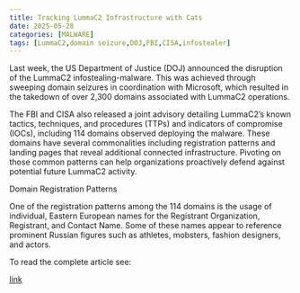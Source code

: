 ```yaml
---
title: Tracking LummaC2 Infrastructure with Cats
date: 2025-05-28
categories: [MALWARE]
tags: [LummaC2,domain seizure,DOJ,FBI,CISA,infostealer]
---
```


Last week, the US Department of Justice (DOJ) announced the disruption of the LummaC2 infostealing-malware. This was achieved through sweeping domain seizures in coordination with Microsoft, which resulted in the takedown of over 2,300 domains associated with LummaC2 operations. 

The FBI and CISA also released a joint advisory detailing LummaC2’s known tactics, techniques, and procedures (TTPs) and indicators of compromise (IOCs), including 114 domains observed deploying the malware. These domains have several commonalities including registration patterns and landing pages that reveal additional connected infrastructure. Pivoting on those common patterns can help organizations proactively defend against potential future LummaC2 activity.

Domain Registration Patterns

One of the registration patterns among the 114 domains is the usage of individual, Eastern European names for the Registrant Organization, Registrant, and Contact Name. Some of these names appear to reference prominent Russian figures such as athletes, mobsters, fashion designers, and actors.


To read the complete article see:

[link](https://www.domaintools.com/resources/blog/tracking-lummac2-infrastructure-with-cats/) 
